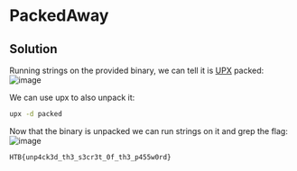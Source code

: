 # PackedAway

## Solution 
Running strings on the provided binary, we can tell it is [UPX](https://upx.github.io/) packed:  
![image](https://github.com/LazyTitan33/CTF-Writeups/assets/80063008/7b77e2ef-1713-4621-b4d6-5ce98a7241a0)

We can use upx to also unpack it:  
```bash
upx -d packed
```
Now that the binary is unpacked we can run strings on it and grep the flag:  
![image](https://github.com/LazyTitan33/CTF-Writeups/assets/80063008/36a0dcf8-c46f-4618-86b6-da36fab71f4f)

`HTB{unp4ck3d_th3_s3cr3t_0f_th3_p455w0rd}`
